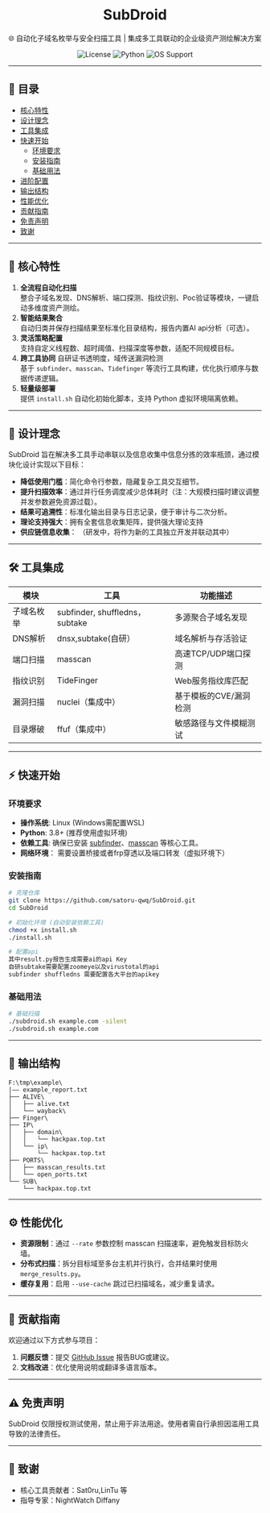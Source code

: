 <div align="center">
  <h1>SubDroid</h1>
  <p>🌐 自动化子域名枚举与安全扫描工具 | 集成多工具联动的企业级资产测绘解决方案</p>
  <img src="https://img.shields.io/badge/License-MIT-green" alt="License">
  <img src="https://img.shields.io/badge/Python-3.8%2B-blue" alt="Python">
  <img src="https://img.shields.io/badge/OS-Linux%2FmacOS-brightgreen" alt="OS Support">
</div>

---

## 📖 目录
- [核心特性](#-核心特性)
- [设计理念](#-设计理念)
- [工具集成](#-工具集成)
- [快速开始](#-快速开始)
  - [环境要求](#环境要求)
  - [安装指南](#安装指南)
  - [基础用法](#基础用法)
- [进阶配置](#-进阶配置)
- [输出结构](#-输出结构)
- [性能优化](#-性能优化)
- [贡献指南](#-贡献指南)
- [免责声明](#-免责声明)
- [致谢](#-致谢)

---

## 🚀 核心特性
1. **全流程自动化扫描**  
   整合子域名发现、DNS解析、端口探测、指纹识别、Poc验证等模块，一键启动多维度资产测绘。
2. **智能结果聚合**  
   自动归类并保存扫描结果至标准化目录结构，报告内置AI api分析（可选）。
3. **灵活策略配置**  
   支持自定义线程数、超时阈值、扫描深度等参数，适配不同规模目标。
4. **跨工具协同**
   自研证书透明度，域传送漏洞检测  
   基于 `subfinder`、`masscan`、`Tidefinger` 等流行工具构建，优化执行顺序与数据传递逻辑。
6. **轻量级部署**  
   提供 `install.sh` 自动化初始化脚本，支持 Python 虚拟环境隔离依赖。

---

## 🎯 设计理念
SubDroid 旨在解决多工具手动串联以及信息收集中信息分拣的效率瓶颈，通过模块化设计实现以下目标：
- **降低使用门槛**：简化命令行参数，隐藏复杂工具交互细节。
- **提升扫描效率**：通过并行任务调度减少总体耗时（注：大规模扫描时建议调整并发参数避免资源过载）。
- **结果可追溯性**：标准化输出目录与日志记录，便于审计与二次分析。
- **理论支持强大**：拥有全套信息收集矩阵，提供强大理论支持
- **供应链信息收集**： （研发中，将作为新的工具独立开发并联动其中）
---

## 🛠️ 工具集成
| 模块             | 工具                           | 功能描述                    |
|------------------|--------------------------------|-----------------------------|
| 子域名枚举       | subfinder, shuffledns，subtake | 多源聚合子域名发现           |
| DNS解析          | dnsx,subtake(自研）            | 域名解析与存活验证           |
| 端口扫描         | masscan                        | 高速TCP/UDP端口探测          |
| 指纹识别         | TideFinger                     | Web服务指纹库匹配            |
| 漏洞扫描         | nuclei（集成中）               | 基于模板的CVE/漏洞检测       |
| 目录爆破         | ffuf（集成中）                 | 敏感路径与文件模糊测试       |

---

## ⚡ 快速开始

### 环境要求
- **操作系统**: Linux (Windows需配置WSL)
- **Python**: 3.8+ (推荐使用虚拟环境)
- **依赖工具**: 确保已安装 [subfinder](https://github.com/projectdiscovery/subfinder)、[masscan](https://github.com/robertdavidgraham/masscan) 等核心工具。
- **网络环境**： 需要设置桥接或者frp穿透以及端口转发（虚拟环境下）
### 安装指南
```bash
# 克隆仓库
git clone https://github.com/satoru-qwq/SubDroid.git
cd SubDroid

# 初始化环境 (自动安装依赖工具)
chmod +x install.sh
./install.sh

# 配置api
其中result.py报告生成需要ai的api Key
自研subtake需要配置zoomeye以及virustotal的api
subfinder shuffledns 需要配置各大平台的apikey
```

### 基础用法
```bash
# 基础扫描
./subdroid.sh example.com -silent
./subdroid.sh example.com 
```

---


## 📂 输出结构
```
F:\tmp\example\
|—— example_report.txt
├── ALIVE\
│   ├── alive.txt
│   └── wayback\
├── Finger\
├── IP\
│   ├── domain\
│   │   └── hackpax.top.txt
│   └── ip\
│       └── hackpax.top.txt
├── PORTS\
│   ├── masscan_results.txt
│   └── open_ports.txt
└── SUB\
    └── hackpax.top.txt
```

---

## ⚙️ 性能优化
- **资源限制**：通过 `--rate` 参数控制 masscan 扫描速率，避免触发目标防火墙。
- **分布式扫描**：拆分目标域至多台主机并行执行，合并结果时使用 `merge_results.py`。
- **缓存复用**：启用 `--use-cache` 跳过已扫描域名，减少重复请求。

---

## 🤝 贡献指南
欢迎通过以下方式参与项目：
1. **问题反馈**：提交 [GitHub Issue](https://github.com/satoru-qwq/SubDroid/issues) 报告BUG或建议。
2. **文档改进**：优化使用说明或翻译多语言版本。

---

## ⚠️ 免责声明
SubDroid 仅限授权测试使用，禁止用于非法用途。使用者需自行承担因滥用工具导致的法律责任。

---

## 🙏 致谢
- 核心工具贡献者：Sat0ru,LinTu 等
- 指导专家：NightWatch Diffany



